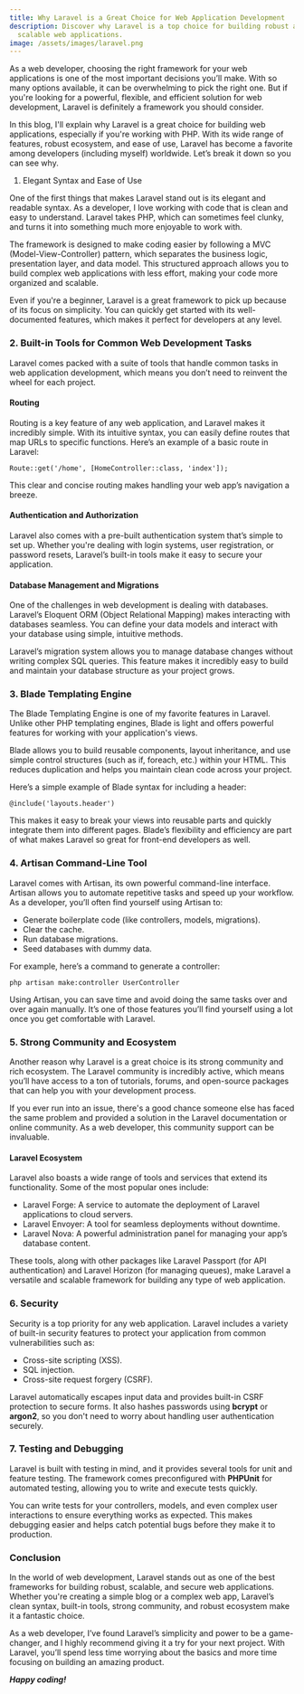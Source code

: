 ```yaml
---
title: Why Laravel is a Great Choice for Web Application Development
description: Discover why Laravel is a top choice for building robust and
  scalable web applications.
image: /assets/images/laravel.png
---
```

As a web developer, choosing the right framework for your web applications is one of the most important decisions you’ll make. With so many options available, it can be overwhelming to pick the right one. But if you're looking for a powerful, flexible, and efficient solution for web development, Laravel is definitely a framework you should consider.



In this blog, I'll explain why Laravel is a great choice for building web applications, especially if you're working with PHP. With its wide range of features, robust ecosystem, and ease of use, Laravel has become a favorite among developers (including myself) worldwide. Let’s break it down so you can see why.



1. Elegant Syntax and Ease of Use

One of the first things that makes Laravel stand out is its elegant and readable syntax. As a developer, I love working with code that is clean and easy to understand. Laravel takes PHP, which can sometimes feel clunky, and turns it into something much more enjoyable to work with.



The framework is designed to make coding easier by following a MVC (Model-View-Controller) pattern, which separates the business logic, presentation layer, and data model. This structured approach allows you to build complex web applications with less effort, making your code more organized and scalable.



Even if you're a beginner, Laravel is a great framework to pick up because of its focus on simplicity. You can quickly get started with its well-documented features, which makes it perfect for developers at any level.



### 2. Built-in Tools for Common Web Development Tasks

Laravel comes packed with a suite of tools that handle common tasks in web application development, which means you don’t need to reinvent the wheel for each project.



#### Routing

Routing is a key feature of any web application, and Laravel makes it incredibly simple. With its intuitive syntax, you can easily define routes that map URLs to specific functions. Here’s an example of a basic route in Laravel:

`Route::get('/home', [HomeController::class, 'index']);`

This clear and concise routing makes handling your web app’s navigation a breeze.



#### Authentication and Authorization

Laravel also comes with a pre-built authentication system that’s simple to set up. Whether you're dealing with login systems, user registration, or password resets, Laravel’s built-in tools make it easy to secure your application.



#### Database Management and Migrations

One of the challenges in web development is dealing with databases. Laravel’s Eloquent ORM (Object Relational Mapping) makes interacting with databases seamless. You can define your data models and interact with your database using simple, intuitive methods.



Laravel’s migration system allows you to manage database changes without writing complex SQL queries. This feature makes it incredibly easy to build and maintain your database structure as your project grows.



### 3. Blade Templating Engine

The Blade Templating Engine is one of my favorite features in Laravel. Unlike other PHP templating engines, Blade is light and offers powerful features for working with your application's views.



Blade allows you to build reusable components, layout inheritance, and use simple control structures (such as if, foreach, etc.) within your HTML. This reduces duplication and helps you maintain clean code across your project.



Here’s a simple example of Blade syntax for including a header:

`@include('layouts.header')`

This makes it easy to break your views into reusable parts and quickly integrate them into different pages. Blade’s flexibility and efficiency are part of what makes Laravel so great for front-end developers as well.



### 4. Artisan Command-Line Tool

Laravel comes with Artisan, its own powerful command-line interface. Artisan allows you to automate repetitive tasks and speed up your workflow. As a developer, you’ll often find yourself using Artisan to:

* Generate boilerplate code (like controllers, models, migrations).
* Clear the cache.
* Run database migrations.
* Seed databases with dummy data.

For example, here’s a command to generate a controller:

`php artisan make:controller UserController`

Using Artisan, you can save time and avoid doing the same tasks over and over again manually. It’s one of those features you’ll find yourself using a lot once you get comfortable with Laravel.



### 5. Strong Community and Ecosystem

Another reason why Laravel is a great choice is its strong community and rich ecosystem. The Laravel community is incredibly active, which means you’ll have access to a ton of tutorials, forums, and open-source packages that can help you with your development process.



If you ever run into an issue, there's a good chance someone else has faced the same problem and provided a solution in the Laravel documentation or online community. As a web developer, this community support can be invaluable.



#### Laravel Ecosystem

Laravel also boasts a wide range of tools and services that extend its functionality. Some of the most popular ones include:

* Laravel Forge: A service to automate the deployment of Laravel applications to cloud servers.
* Laravel Envoyer: A tool for seamless deployments without downtime.
* Laravel Nova: A powerful administration panel for managing your app’s database content.

These tools, along with other packages like Laravel Passport (for API authentication) and Laravel Horizon (for managing queues), make Laravel a versatile and scalable framework for building any type of web application.



### 6. Security

Security is a top priority for any web application. Laravel includes a variety of built-in security features to protect your application from common vulnerabilities such as:

* Cross-site scripting (XSS).
* SQL injection.
* Cross-site request forgery (CSRF).

Laravel automatically escapes input data and provides built-in CSRF protection to secure forms. It also hashes passwords using **bcrypt** or **argon2**, so you don't need to worry about handling user authentication securely.



### 7. Testing and Debugging

Laravel is built with testing in mind, and it provides several tools for unit and feature testing. The framework comes preconfigured with **PHPUnit** for automated testing, allowing you to write and execute tests quickly.



You can write tests for your controllers, models, and even complex user interactions to ensure everything works as expected. This makes debugging easier and helps catch potential bugs before they make it to production.



### Conclusion

In the world of web development, Laravel stands out as one of the best frameworks for building robust, scalable, and secure web applications. Whether you're creating a simple blog or a complex web app, Laravel’s clean syntax, built-in tools, strong community, and robust ecosystem make it a fantastic choice.



As a web developer, I’ve found Laravel’s simplicity and power to be a game-changer, and I highly recommend giving it a try for your next project. With Laravel, you’ll spend less time worrying about the basics and more time focusing on building an amazing product.



***Happy coding!***
